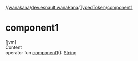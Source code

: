//[wanakana](../../index.md)/[dev.esnault.wanakana](../index.md)/[TypedToken](index.md)/[component1](component1.md)



# component1  
[jvm]  
Content  
operator fun [component1](component1.md)(): [String](https://kotlinlang.org/api/latest/jvm/stdlib/kotlin/-string/index.html)  



